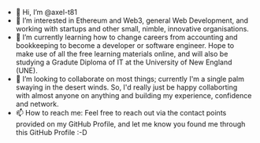 - 👋 Hi, I’m @axel-t81
- 👀 I’m interested in Ethereum and Web3, general Web Development, and working with startups and other small, nimble, innovative organisations.
- 🌱 I’m currently learning how to change careers from accounting and bookkeeping to become a developer or software engineer. Hope to make use of all the free learning materials online, and will also be studying a Gradute Diploma of IT at the University of New England (UNE).
- 💞️ I’m looking to collaborate on most things; currently I'm a single palm swaying in the desert winds. So, I'd really just be happy collaborting with almost anyone on anything and building my experience, confidence and network.
- 📫 How to reach me: Feel free to reach out via the contact points provided on my GitHub Profile, and let me know you found me through this GitHub Profile :-D
<!---
axel-t81/axel-t81 is a ✨ special ✨ repository because its `README.md` (this file) appears on your GitHub profile.
You can click the Preview link to take a look at your changes.
--->
